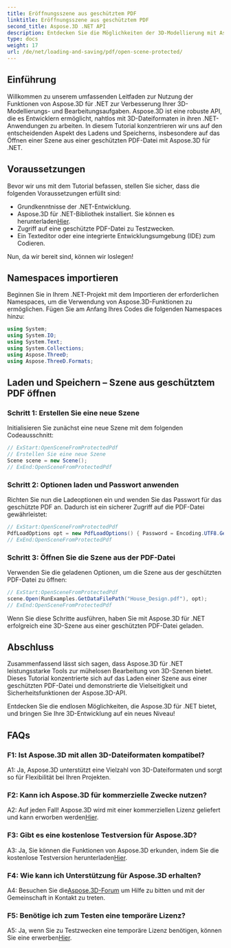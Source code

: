 ```yaml
---
title: Eröffnungsszene aus geschütztem PDF
linktitle: Eröffnungsszene aus geschütztem PDF
second_title: Aspose.3D .NET API
description: Entdecken Sie die Möglichkeiten der 3D-Modellierung mit Aspose.3D für .NET. Erfahren Sie in unserer Schritt-für-Schritt-Anleitung, wie Sie Szenen aus geschützten PDFs öffnen.
type: docs
weight: 17
url: /de/net/loading-and-saving/pdf/open-scene-protected/
---
```

## Einführung

Willkommen zu unserem umfassenden Leitfaden zur Nutzung der Funktionen von Aspose.3D für .NET zur Verbesserung Ihrer 3D-Modellierungs- und Bearbeitungsaufgaben. Aspose.3D ist eine robuste API, die es Entwicklern ermöglicht, nahtlos mit 3D-Dateiformaten in ihren .NET-Anwendungen zu arbeiten. In diesem Tutorial konzentrieren wir uns auf den entscheidenden Aspekt des Ladens und Speicherns, insbesondere auf das Öffnen einer Szene aus einer geschützten PDF-Datei mit Aspose.3D für .NET.

## Voraussetzungen

Bevor wir uns mit dem Tutorial befassen, stellen Sie sicher, dass die folgenden Voraussetzungen erfüllt sind:

- Grundkenntnisse der .NET-Entwicklung.
-  Aspose.3D für .NET-Bibliothek installiert. Sie können es herunterladen[Hier](https://releases.aspose.com/3d/net/).
- Zugriff auf eine geschützte PDF-Datei zu Testzwecken.
- Ein Texteditor oder eine integrierte Entwicklungsumgebung (IDE) zum Codieren.

Nun, da wir bereit sind, können wir loslegen!

## Namespaces importieren

Beginnen Sie in Ihrem .NET-Projekt mit dem Importieren der erforderlichen Namespaces, um die Verwendung von Aspose.3D-Funktionen zu ermöglichen. Fügen Sie am Anfang Ihres Codes die folgenden Namespaces hinzu:

```csharp
using System;
using System.IO;
using System.Text;
using System.Collections;
using Aspose.ThreeD;
using Aspose.ThreeD.Formats;
```

## Laden und Speichern – Szene aus geschütztem PDF öffnen

### Schritt 1: Erstellen Sie eine neue Szene

Initialisieren Sie zunächst eine neue Szene mit dem folgenden Codeausschnitt:

```csharp
// ExStart:OpenSceneFromProtectedPdf
// Erstellen Sie eine neue Szene
Scene scene = new Scene();
// ExEnd:OpenSceneFromProtectedPdf
```

### Schritt 2: Optionen laden und Passwort anwenden

Richten Sie nun die Ladeoptionen ein und wenden Sie das Passwort für das geschützte PDF an. Dadurch ist ein sicherer Zugriff auf die PDF-Datei gewährleistet:

```csharp
// ExStart:OpenSceneFromProtectedPdf
PdfLoadOptions opt = new PdfLoadOptions() { Password = Encoding.UTF8.GetBytes("password") };
// ExEnd:OpenSceneFromProtectedPdf
```

### Schritt 3: Öffnen Sie die Szene aus der PDF-Datei

Verwenden Sie die geladenen Optionen, um die Szene aus der geschützten PDF-Datei zu öffnen:

```csharp
// ExStart:OpenSceneFromProtectedPdf
scene.Open(RunExamples.GetDataFilePath("House_Design.pdf"), opt);
// ExEnd:OpenSceneFromProtectedPdf
```

Wenn Sie diese Schritte ausführen, haben Sie mit Aspose.3D für .NET erfolgreich eine 3D-Szene aus einer geschützten PDF-Datei geladen.

## Abschluss

Zusammenfassend lässt sich sagen, dass Aspose.3D für .NET leistungsstarke Tools zur mühelosen Bearbeitung von 3D-Szenen bietet. Dieses Tutorial konzentrierte sich auf das Laden einer Szene aus einer geschützten PDF-Datei und demonstrierte die Vielseitigkeit und Sicherheitsfunktionen der Aspose.3D-API.

Entdecken Sie die endlosen Möglichkeiten, die Aspose.3D für .NET bietet, und bringen Sie Ihre 3D-Entwicklung auf ein neues Niveau!

## FAQs

### F1: Ist Aspose.3D mit allen 3D-Dateiformaten kompatibel?

A1: Ja, Aspose.3D unterstützt eine Vielzahl von 3D-Dateiformaten und sorgt so für Flexibilität bei Ihren Projekten.

### F2: Kann ich Aspose.3D für kommerzielle Zwecke nutzen?

 A2: Auf jeden Fall! Aspose.3D wird mit einer kommerziellen Lizenz geliefert und kann erworben werden[Hier](https://purchase.aspose.com/buy).

### F3: Gibt es eine kostenlose Testversion für Aspose.3D?

 A3: Ja, Sie können die Funktionen von Aspose.3D erkunden, indem Sie die kostenlose Testversion herunterladen[Hier](https://releases.aspose.com/).

### F4: Wie kann ich Unterstützung für Aspose.3D erhalten?

 A4: Besuchen Sie die[Aspose.3D-Forum](https://forum.aspose.com/c/3d/18) um Hilfe zu bitten und mit der Gemeinschaft in Kontakt zu treten.

### F5: Benötige ich zum Testen eine temporäre Lizenz?

 A5: Ja, wenn Sie zu Testzwecken eine temporäre Lizenz benötigen, können Sie eine erwerben[Hier](https://purchase.aspose.com/temporary-license/).